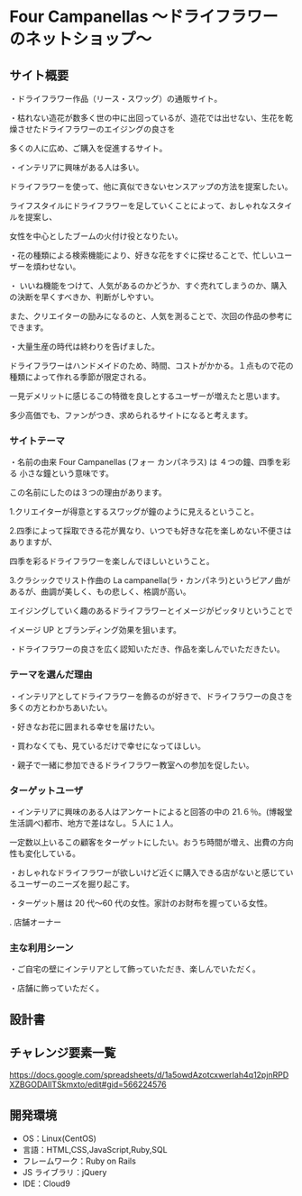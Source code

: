 # Four Campanellas 〜ドライフラワーのネットショップ〜

## サイト概要

・ドライフラワー作品（リース・スワッグ）の通販サイト。

・枯れない造花が数多く世の中に出回っているが、造花では出せない、生花を乾燥させたドライフラワーのエイジングの良さを

多くの人に広め、ご購入を促進するサイト。

・インテリアに興味がある人は多い。

ドライフラワーを使って、他に真似できないセンスアップの方法を提案したい。

ライフスタイルにドライフラワーを足していくことによって、おしゃれなスタイルを提案し、

女性を中心としたブームの火付け役となりたい。

・花の種類による検索機能により、好きな花をすぐに探せることで、忙しいユーザーを煩わせない。

・ いいね機能をつけて、人気があるのかどうか、すぐ売れてしまうのか、購入の決断を早くすべきか、判断がしやすい。

また、クリエイターの励みになるのと、人気を測ることで、次回の作品の参考にできます。

・大量生産の時代は終わりを告げました。

ドライフラワーはハンドメイドのため、時間、コストがかかる。１点もので花の種類によって作れる季節が限定される。

一見デメリットに感じるこの特徴を良しとするユーザーが増えたと思います。

多少高価でも、ファンがつき、求められるサイトになると考えます。

### サイトテーマ

・名前の由来 Four Campanellas (フォー カンパネラス) は ４つの鐘、四季を彩る 小さな鐘という意味です。

この名前にしたのは３つの理由があります。

1.クリエイターが得意とするスワッグが鐘のように見えるということ。

2.四季によって採取できる花が異なり、いつでも好きな花を楽しめない不便さはありますが、

四季を彩るドライフラワーを楽しんでほしいということ。

3.クラシックでリスト作曲の La campanella(ラ・カンパネラ)というピアノ曲があるが、曲調が美しく、もの悲しく、格調が高い。

エイジングしていく趣のあるドライフラワーとイメージがピッタリということで

イメージ UP とブランディング効果を狙います。

・ドライフラワーの良さを広く認知いただき、作品を楽しんでいただきたい。

### テーマを選んだ理由

・インテリアとしてドライフラワーを飾るのが好きで、ドライフラワーの良さを多くの方とわかちあいたい。

・好きなお花に囲まれる幸せを届けたい。

・買わなくても、見ているだけで幸せになってほしい。

・親子で一緒に参加できるドライフラワー教室への参加を促したい。

### ターゲットユーザ

・インテリアに興味のある人はアンケートによると回答の中の 21.６％。(博報堂生活調べ)都市、地方で差はなし。５人に１人。

一定数以上いるこの顧客をターゲットにしたい。おうち時間が増え、出費の方向性も変化している。

・おしゃれなドライフラワーが欲しいけど近くに購入できる店がないと感じているユーザーのニーズを掘り起こす。

・ターゲット層は 20 代〜60 代の女性。家計のお財布を握っている女性。

. 店舗オーナー

### 主な利用シーン

・ご自宅の壁にインテリアとして飾っていただき、楽しんでいただく。

・店舗に飾っていただく。

## 設計書

## チャレンジ要素一覧

https://docs.google.com/spreadsheets/d/1a5owdAzotcxwerIah4q12pjnRPDXZBGODAIlTSkmxto/edit#gid=566224576

## 開発環境

- OS：Linux(CentOS)
- 言語：HTML,CSS,JavaScript,Ruby,SQL
- フレームワーク：Ruby on Rails
- JS ライブラリ：jQuery
- IDE：Cloud9
